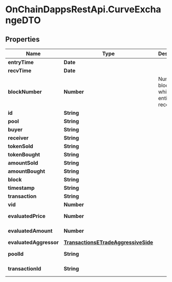 # OnChainDappsRestApi.CurveExchangeDTO

## Properties

Name | Type | Description | Notes
------------ | ------------- | ------------- | -------------
**entryTime** | **Date** |  | [optional] 
**recvTime** | **Date** |  | [optional] 
**blockNumber** | **Number** | Number of block in which entity was recorded. | [optional] 
**id** | **String** |  | [optional] 
**pool** | **String** |  | [optional] 
**buyer** | **String** |  | [optional] 
**receiver** | **String** |  | [optional] 
**tokenSold** | **String** |  | [optional] 
**tokenBought** | **String** |  | [optional] 
**amountSold** | **String** |  | [optional] 
**amountBought** | **String** |  | [optional] 
**block** | **String** |  | [optional] 
**timestamp** | **String** |  | [optional] 
**transaction** | **String** |  | [optional] 
**vid** | **Number** |  | [optional] 
**evaluatedPrice** | **Number** |  | [optional] [readonly] 
**evaluatedAmount** | **Number** |  | [optional] [readonly] 
**evaluatedAggressor** | [**TransactionsETradeAggressiveSide**](TransactionsETradeAggressiveSide.md) |  | [optional] 
**poolId** | **String** |  | [optional] [readonly] 
**transactionId** | **String** |  | [optional] [readonly] 


